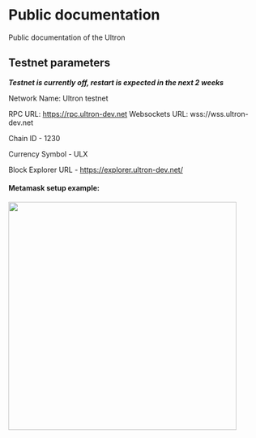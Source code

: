 # Public documentation
Public documentation of the Ultron

## Testnet parameters

***Testnet is currently off, restart is expected in the next 2 weeks***

Network Name: Ultron testnet

RPC URL: https://rpc.ultron-dev.net
Websockets URL: wss://wss.ultron-dev.net

Chain ID - 1230

Currency Symbol - ULX

Block Explorer URL - https://explorer.ultron-dev.net/


#### Metamask setup example:

<img src="https://i.imgur.com/NEFtVNh.jpg" width="450"/>
